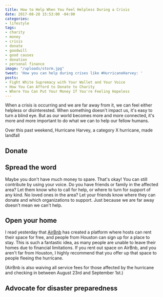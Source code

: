```yaml
---
title: How to Help When You Feel Helpless During a Crisis
date: 2017-08-28 15:53:00 -04:00
categories:
- lifestyle
tags:
- charity
- money
- crisis
- donate
- goodwill
- good causes
- donation
- personal finance
image: "/uploads/storm.jpg"
tweet: 'How you can help during crises like #HurricaneHarvey: '
posts:
- Fight White Supremacy with Your Wallet and Your Voice
- How You Can Afford to Donate to Charity
- Where You Can Put Your Money If You're Feeling Hopeless
---
```


When a crisis is occurring and we are far away from it, we can feel either helpless or disinterested. When something doesn't impact us, it's easy to turn a blind eye. But as our world becomes more and more connected, it's more and more important to do what we can to help our fellow humans.

Over this past weekend, Hurricane Harvey, a category X hurricane, made landfall

## Donate

## Spread the word

Maybe you don't have much money to spare. That's okay! You can still contribute by using your voice. Do you have friends or family in the affected area? Let them know who to call for help, or where to turn for support of any kind. No loved ones in the area? Let your friends know where they can donate and which organizations to support. Just because we are far away doesn't mean we can't help. 

## Open your home

I read yesterday that [AirBnb](https://www.airbnb.com/disaster/hurricaneharveyevacuees) has created a platform where hosts can rent their space for free, and people from Houston can sign up for a place to stay. This is such a fantastic idea, as many people are unable to leave their homes due to financial limitations. If you rent out space on AirBnb, and you aren't far from Houston, I highly recommend that you offer up that space to people fleeing the hurricane.

\(AirBnb is also waiving all service fees for those affected by the hurricane and checking in between August 23rd and September 1st.)

## Advocate for disaster preparedness